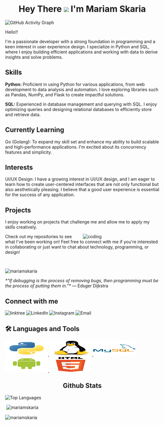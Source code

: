 <h1 align="center">Hey There <img src="https://media.giphy.com/media/hvRJCLFzcasrR4ia7z/giphy.gif" width="25px"> I'm Mariam Skaria </h1>
<img src="https://github-readme-activity-graph.vercel.app/graph?username=MariamSkaria&theme=github-compact&height=300" alt="GitHub Activity Graph">
<p>Hello!!<p/>
 <p>I'm a passionate developer with a strong foundation in programming and a keen interest in user experience design. I specialize in Python and SQL, where I enjoy building efficient applications and working with data to derive insights and solve problems. </p>
<h2><b>Skills</b></h2>
<p><b>Python:</b> Proficient in using Python for various applications, from web development to data analysis and automation. I love exploring libraries such as Pandas, NumPy, and Flask to create impactful solutions. </p>
<p><b>SQL:</b> Experienced in database management and querying with SQL. I enjoy optimizing queries and designing relational databases to efficiently store and retrieve data. </p>

<h2><b>Currently Learning</b></h2>
<p>Go (Golang): To expand my skill set and enhance my ability to build scalable and high-performance applications. I'm excited about its concurrency features and simplicity. </p>

<h2><b>Interests</b></h2>
<p>UI/UX Design: I have a growing interest in UI/UX design, and I am eager to learn how to create user-centered interfaces that are not only functional but also aesthetically pleasing. I believe that a good user experience is essential for the success of any application.</p> 

<h2><b>Projects</b></h2>
<p>I enjoy working on projects that challenge me and allow me to apply my skills creatively.</p>
<img align="right" alt="coding" width="250" src="https://media4.giphy.com/media/v1.Y2lkPTc5MGI3NjExb2I5ODB0eHFmdTh2Y3JjYXEyZmp0a3JtbTl6YjhoMmc1bjE1ajNkMCZlcD12MV9pbnRlcm5hbF9naWZfYnlfaWQmY3Q9Zw/2IudUHdI075HL02Pkk/giphy.gif">
<p>Check out my repositories to see what I've been working on! Feel free to connect with me if you're interested in collaborating or just want to chat about technology, programming, or design!</p>
<br />


<p align="left"> <img src="https://komarev.com/ghpvc/?username=mariamskaria&label=Profile%20views&color=0e75b6&style=flat" alt="mariamskaria" /> </p>
<p><em>*"If debugging is the process of removing bugs, then programming must be the process of putting them in."*</em> — Edsger Dijkstra </p>

<h2><b>Connect with me</b></h2>
<div align="left">
 <a href="https://linktr.ee/mariamse336" style="text-decoration: none;"><img width="58" height="58" src="https://img.icons8.com/pulsar-gradient/48/linktree.png" alt="linktree"/></a>
 <a href="https://www.linkedin.com/in/mariam-skaria/" style="text-decoration: none;">
  <img src="https://img.icons8.com/fluency/48/000000/linkedin.png" alt="LinkedIn" width="60" height="60"/></a> <a href="https://www.instagram.com/mariam_se33" style="text-decoration: none;"><img src="https://img.icons8.com/fluency/48/000000/instagram-new.png" alt="Instagram" width="60" height="60"/></a> <a href="https://mail.google.com/mail/?view=cm&fs=1&to=mariamse336@gmail.com" style="text-decoration: none;"><img src="https://img.icons8.com/fluency/48/000000/gmail.png" alt="Email" width="60" height="60"/></a>
 
</div>

<h2><b>🛠️ Languages and Tools</b></h2>
<p align="left"> <a href="https://www.python.org" target="_blank" rel="noreferrer"><img src="https://raw.githubusercontent.com/devicons/devicon/master/icons/python/python-original.svg" alt="python" width="140" height="50"/> </a> <a href="https://www.linux.org/" target="_blank" rel="noreferrer"> <img src="https://raw.githubusercontent.com/devicons/devicon/master/icons/linux/linux-original.svg" alt="linux" width="140" height="50"/> </a> <a href="https://www.mysql.com/" target="_blank" rel="noreferrer"> <img src="https://raw.githubusercontent.com/devicons/devicon/master/icons/mysql/mysql-original-wordmark.svg" alt="mysql" width="140" height="50"/> </a> <a href="https://developer.android.com" target="_blank" rel="noreferrer"> <img src="https://raw.githubusercontent.com/devicons/devicon/master/icons/android/android-original-wordmark.svg" alt="android" width="140" height="50"/> </a><a href="https://www.w3.org/html/" target="_blank" rel="noreferrer"> <img src="https://raw.githubusercontent.com/devicons/devicon/master/icons/html5/html5-original-wordmark.svg" alt="html5" width="140" height="50"/> </a> </p>
<h2 align="center"><b>Github Stats</b></h2>
<img src="https://github-readme-stats-alpha-snowy-32.vercel.app/api/top-langs/?username=MariamSkaria&theme=transparent&include_all_commits=true&count_private=true&layout=compact&langs_count=10&hide_border=true" alt="Top Languages">
<p>&nbsp;<img align="center" src="https://github-readme-stats.vercel.app/api?username=MariamSkaria&show_icons=true&locale=en&theme=transparent&hide_border=true" alt="mariamskaria" /></p>

<p><img align="center" src="https://github-readme-streak-stats.herokuapp.com/?user=MariamSkaria&show_icons=true&locale=en&theme=transparent" alt="mariamskaria" /></p>
